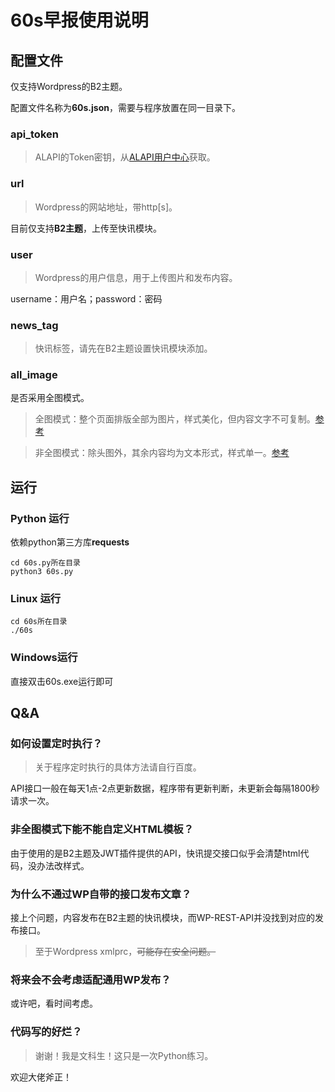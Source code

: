 # 60s早报使用说明

## 配置文件

仅支持Wordpress的B2主题。

配置文件名称为**60s.json**，需要与程序放置在同一目录下。

### api_token

>ALAPI的Token密钥，从[ALAPI用户中心](https://admin.alapi.cn/dashboard/workplace)获取。

### url

>Wordpress的网站地址，带http[s]。

目前仅支持**B2主题**，上传至快讯模块。

### user

>Wordpress的用户信息，用于上传图片和发布内容。

username：用户名；password：密码

### news_tag

>快讯标签，请先在B2主题设置快讯模块添加。

### all_image

是否采用全图模式。

>全图模式：整个页面排版全部为图片，样式美化，但内容文字不可复制。[参考](https://www.z-my.cn/newsflashes/2661.html)

>非全图模式：除头图外，其余内容均为文本形式，样式单一。[参考](https://www.z-my.cn/newsflashes/2703.html)

## 运行

### Python 运行

依赖python第三方库**requests**

```shell
cd 60s.py所在目录
python3 60s.py
```

### Linux 运行

```
cd 60s所在目录
./60s
```
### Windows运行

直接双击60s.exe运行即可

## Q&A

### 如何设置定时执行？

>关于程序定时执行的具体方法请自行百度。

API接口一般在每天1点-2点更新数据，程序带有更新判断，未更新会每隔1800秒请求一次。

### 非全图模式下能不能自定义HTML模板？

由于使用的是B2主题及JWT插件提供的API，快讯提交接口似乎会清楚html代码，没办法改样式。

### 为什么不通过WP自带的接口发布文章？

接上个问题，内容发布在B2主题的快讯模块，而WP-REST-API并没找到对应的发布接口。

>至于Wordpress xmlprc，~~可能存在安全问题。~~

### 将来会不会考虑适配通用WP发布？

或许吧，看时间考虑。

### 代码写的好烂？

>谢谢！我是文科生！这只是一次Python练习。

欢迎大佬斧正！

